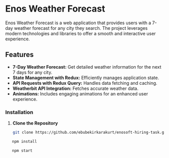 # Enos Weather Forecast

Enos Weather Forecast is a web application that provides users with a 7-day weather forecast for any city they search. The project leverages modern technologies and libraries to offer a smooth and interactive user experience.

## Features

- **7-Day Weather Forecast:** Get detailed weather information for the next 7 days for any city.
- **State Management with Redux:** Efficiently manages application state.
- **API Requests with Redux Query:** Handles data fetching and caching.
- **Weatherbit API Integration:** Fetches accurate weather data.
- **Animations:** Includes engaging animations for an enhanced user experience.


### Installation

1. **Clone the Repository**

   ```bash
   git clone https://github.com/ebubekirkarakurt/enosoft-hiring-task.git 
```bash
   npm install
```

```bash
   npm start
```


